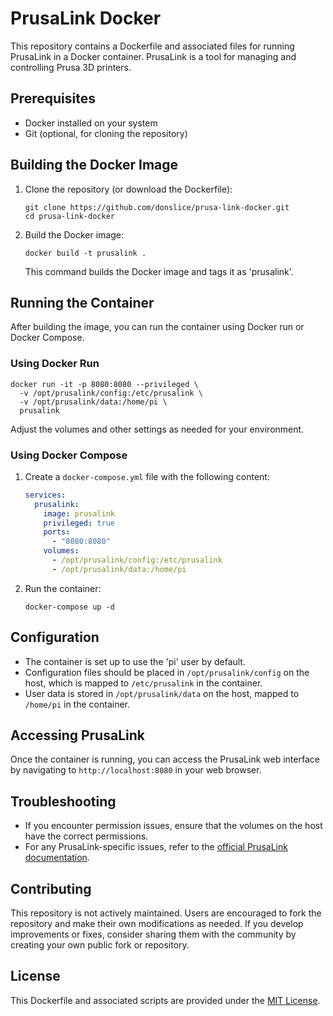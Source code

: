 # PrusaLink Docker

This repository contains a Dockerfile and associated files for running PrusaLink in a Docker container. PrusaLink is a tool for managing and controlling Prusa 3D printers.

## Prerequisites

- Docker installed on your system
- Git (optional, for cloning the repository)

## Building the Docker Image

1. Clone the repository (or download the Dockerfile):
   ```
   git clone https://github.com/donslice/prusa-link-docker.git
   cd prusa-link-docker
   ```

2. Build the Docker image:
   ```
   docker build -t prusalink .
   ```
   This command builds the Docker image and tags it as 'prusalink'.

## Running the Container

After building the image, you can run the container using Docker run or Docker Compose.

### Using Docker Run

```
docker run -it -p 8080:8080 --privileged \
  -v /opt/prusalink/config:/etc/prusalink \
  -v /opt/prusalink/data:/home/pi \
  prusalink
```

Adjust the volumes and other settings as needed for your environment.

### Using Docker Compose

1. Create a `docker-compose.yml` file with the following content:

   ```yaml
   services:
     prusalink:
       image: prusalink
       privileged: true
       ports:
         - "8080:8080"
       volumes:
         - /opt/prusalink/config:/etc/prusalink
         - /opt/prusalink/data:/home/pi
   ```

2. Run the container:
   ```
   docker-compose up -d
   ```

## Configuration

- The container is set up to use the 'pi' user by default.
- Configuration files should be placed in `/opt/prusalink/config` on the host, which is mapped to `/etc/prusalink` in the container.
- User data is stored in `/opt/prusalink/data` on the host, mapped to `/home/pi` in the container.

## Accessing PrusaLink

Once the container is running, you can access the PrusaLink web interface by navigating to `http://localhost:8080` in your web browser.

## Troubleshooting

- If you encounter permission issues, ensure that the volumes on the host have the correct permissions.
- For any PrusaLink-specific issues, refer to the [official PrusaLink documentation](https://github.com/prusa3d/Prusa-Link).

## Contributing

This repository is not actively maintained. Users are encouraged to fork the repository and make their own modifications as needed. If you develop improvements or fixes, consider sharing them with the community by creating your own public fork or repository.

## License

This Dockerfile and associated scripts are provided under the [MIT License](LICENSE).

